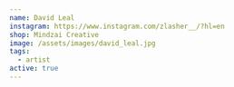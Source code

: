 ```yaml
---
name: David Leal
instagram: https://www.instagram.com/zlasher__/?hl=en
shop: Mindzai Creative
image: /assets/images/david_leal.jpg
tags:
  - artist
active: true
---
```

